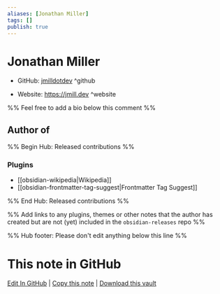 ```yaml
---
aliases: [Jonathan Miller]
tags: []
publish: true
---
```


# Jonathan Miller

- GitHub: [jmilldotdev](https://github.com/jmilldotdev/) ^github
<!-- - Discord: `@` ^discord-->
- Website: <https://jmill.dev> ^website
<!-- - [[Publish sites|Publish site]]: <https://> ^publish-->

%% Feel free to add a bio below this comment %%

## Author of

%% Begin Hub: Released contributions %%

### Plugins

- [[obsidian-wikipedia|Wikipedia]]
- [[obsidian-frontmatter-tag-suggest|Frontmatter Tag Suggest]]

%% End Hub: Released contributions %%

%% Add links to any plugins, themes or other notes that the author has created but are not (yet) included in the `obsidian-releases` repo %%

<!--
### Unlisted plugins
-->

<!--
### Others
-->

<!--
## Sponsor this author
-->

<!-- - [[GitHub sponsors]]: [Sponsor @jmilldotdev on GitHub Sponsors](https://github.com/sponsors/jmilldotdev) ^github-sponsor-->
<!-- - [[Buy me a coffee]]: <https://> ^buy-me-a-coffee-->
<!-- - [[PayPal]]: <https://> ^paypal-->
<!-- - [[Patreon]]: <https://> ^patreon-->

<!--
## Follow this author
-->

<!-- - [[YouTube Channels|On YouTube]]: <https://> ^youtube-->
<!-- - Twitter: <https://> ^twitter-->
<!-- - ... -->

%% Hub footer: Please don't edit anything below this line %%

# This note in GitHub

<span class="git-footer">[Edit In GitHub](https://github.dev/obsidian-community/obsidian-hub/blob/main/01%20-%20Community/People/jmilldotdev.md "git-hub-edit-note") | [Copy this note](https://raw.githubusercontent.com/obsidian-community/obsidian-hub/main/01%20-%20Community/People/jmilldotdev.md "git-hub-copy-note") | [Download this vault](https://github.com/obsidian-community/obsidian-hub/archive/refs/heads/main.zip "git-hub-download-vault") </span>
